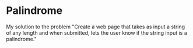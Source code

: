 # Palindrome
My solution to the problem "Create a web page that takes as input a string of any length and when submitted, lets the user know if the string input is a palindrome."
